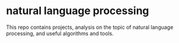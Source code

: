 # natural language processing

This repo contains projects, analysis on the topic of natural language processing, and useful algorithms and tools. 

